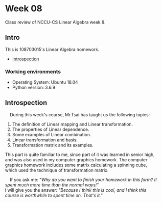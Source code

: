 # Week 08

Class review of NCCU-CS Linear Algebra week 8.

## Intro

This is 108703015's Linear Algebra homework.  

 - [Introspection](https://github.com/dark9ive/Linear_Algebra-HW/tree/master/week08#introspection)

### Working environments

 - Operating System: Ubuntu 18.04
 - Python version: 3.6.9

## Introspection

&nbsp;&nbsp;&nbsp;&nbsp;During this week's course, Mr.Tsai has taught us the following topics:

1. The definition of Linear mapping and Linear transformation.
2. The properties of Linear dependence.
3. Some examples of Linear combination.
4. Linear transformation and basis.
5. Transformation matrix and its examples.

This part is quite familiar to me, since part of it was learned in senior high, and was also used in my computer graphics homework. The computer graphics homework includes some matrix calculating a spinning cube, which used the technique of transformation matrix.  
  
&nbsp;&nbsp;&nbsp;&nbsp;If you ask me: *"Why do you want to finish your homework in this form? It spent much more time than the normal ways!"*  
I will give you the answer: *"Because I think this is cool, and I think this course is worthwhile to spent time on. That's it."*
